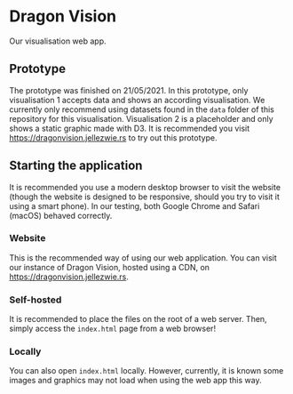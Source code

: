 # Dragon Vision
Our visualisation web app.

## Prototype
The prototype was finished on 21/05/2021. In this prototype, only visualisation 1 accepts data and shows an according visualisation. We currently only recommend using datasets found in the `data` folder of this repository for this visualisation.  Visualisation 2 is a placeholder and only shows a static graphic made with D3. It is recommended you visit https://dragonvision.jellezwie.rs to try out this prototype.

## Starting the application
It is recommended you use a modern desktop browser to visit the website (though the website is designed to be responsive, should you try to visit it using a smart phone). In our testing, both Google Chrome and Safari (macOS) behaved correctly.

### Website
This is the recommended way of using our web application. You can visit our instance of Dragon Vision, hosted using a CDN, on https://dragonvision.jellezwie.rs.

### Self-hosted
It is recommended to place the files on the root of a web server. Then, simply access the `index.html` page from a web browser! 

### Locally
You can also open `index.html` locally. However, currently, it is known some images and graphics may not load when using the web app this way.
